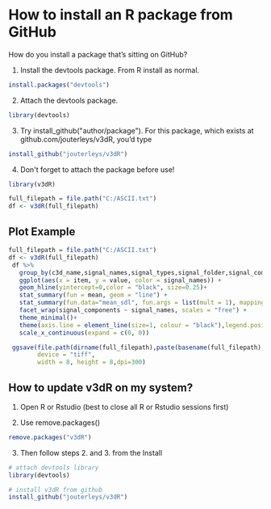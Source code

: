 # How to install an R package from GitHub
How do you install a package that’s sitting on GitHub?

1. Install the devtools package. From R install as normal.

```R
install.packages("devtools")
```

2. Attach the devtools package.

```R
library(devtools)
```

3. Try install_github("author/package"). For this package, which exists at github.com/jouterleys/v3dR, you’d type

```R
install_github("jouterleys/v3dR")
```

4. Don't forget to attach the package before use!

```R
library(v3dR)

full_filepath = file.path("C:/ASCII.txt")
df <- v3dR(full_filepath)
```

## Plot Example
```R
full_filepath = file.path("C:/ASCII.txt")
df <- v3dR(full_filepath)
 df %>%
   group_by(c3d_name,signal_names,signal_types,signal_folder,signal_components,item,instance) %>%
   ggplot(aes(x = item, y = value, color = signal_names)) +
   geom_hline(yintercept=0,color = "black", size=0.25)+
   stat_summary(fun = mean, geom = "line") +
   stat_summary(fun.data="mean_sdl", fun.args = list(mult = 1), mapping = aes(color = signal_names, fill = signal_names), geom = "ribbon",alpha = 0.25,colour = NA)+
   facet_wrap(signal_components ~ signal_names, scales = "free") +
   theme_minimal()+
   theme(axis.line = element_line(size=1, colour = "black"),legend.position = "bottom")+
   scale_x_continuous(expand = c(0, 0))

 ggsave(file.path(dirname(full_filepath),paste(basename(full_filepath),'.tiff',sep = "")),
        device = "tiff",
        width = 8, height = 8,dpi=300)
```

## How to update v3dR on my system?

1. Open R or Rstudio (best to close all R or Rstudio sessions first)

2. Use remove.packages()

```R
remove.packages("v3dR")
```
3. Then follow steps 2. and 3. from the Install

```R
# attach devtools library
library(devtools)

# install v3dR from github
install_github("jouterleys/v3dR")
```

